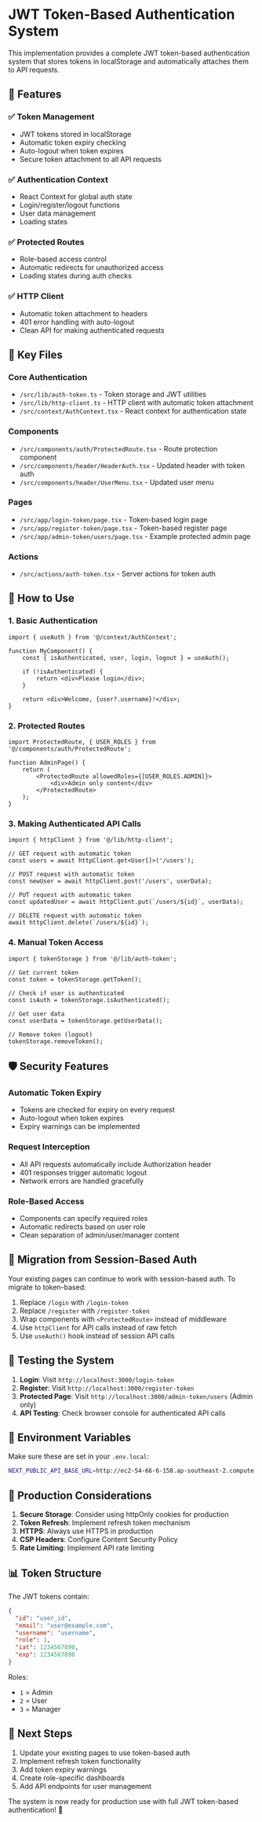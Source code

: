 # JWT Token-Based Authentication System

This implementation provides a complete JWT token-based authentication system that stores tokens in localStorage and automatically attaches them to API requests.

## 🚀 **Features**

### ✅ **Token Management**
- JWT tokens stored in localStorage
- Automatic token expiry checking
- Auto-logout when token expires
- Secure token attachment to all API requests

### ✅ **Authentication Context**
- React Context for global auth state
- Login/register/logout functions
- User data management
- Loading states

### ✅ **Protected Routes**
- Role-based access control
- Automatic redirects for unauthorized access
- Loading states during auth checks

### ✅ **HTTP Client**
- Automatic token attachment to headers
- 401 error handling with auto-logout
- Clean API for making authenticated requests

## 📁 **Key Files**

### **Core Authentication**
- `/src/lib/auth-token.ts` - Token storage and JWT utilities
- `/src/lib/http-client.ts` - HTTP client with automatic token attachment
- `/src/context/AuthContext.tsx` - React context for authentication state

### **Components**
- `/src/components/auth/ProtectedRoute.tsx` - Route protection component
- `/src/components/header/HeaderAuth.tsx` - Updated header with token auth
- `/src/components/header/UserMenu.tsx` - Updated user menu

### **Pages**
- `/src/app/login-token/page.tsx` - Token-based login page
- `/src/app/register-token/page.tsx` - Token-based register page
- `/src/app/admin-token/users/page.tsx` - Example protected admin page

### **Actions**
- `/src/actions/auth-token.tsx` - Server actions for token auth

## 🔧 **How to Use**

### **1. Basic Authentication**

```tsx
import { useAuth } from '@/context/AuthContext';

function MyComponent() {
    const { isAuthenticated, user, login, logout } = useAuth();
    
    if (!isAuthenticated) {
        return <div>Please login</div>;
    }
    
    return <div>Welcome, {user?.username}!</div>;
}
```

### **2. Protected Routes**

```tsx
import ProtectedRoute, { USER_ROLES } from '@/components/auth/ProtectedRoute';

function AdminPage() {
    return (
        <ProtectedRoute allowedRoles={[USER_ROLES.ADMIN]}>
            <div>Admin only content</div>
        </ProtectedRoute>
    );
}
```

### **3. Making Authenticated API Calls**

```tsx
import { httpClient } from '@/lib/http-client';

// GET request with automatic token
const users = await httpClient.get<User[]>('/users');

// POST request with automatic token
const newUser = await httpClient.post('/users', userData);

// PUT request with automatic token
const updatedUser = await httpClient.put(`/users/${id}`, userData);

// DELETE request with automatic token
await httpClient.delete(`/users/${id}`);
```

### **4. Manual Token Access**

```tsx
import { tokenStorage } from '@/lib/auth-token';

// Get current token
const token = tokenStorage.getToken();

// Check if user is authenticated
const isAuth = tokenStorage.isAuthenticated();

// Get user data
const userData = tokenStorage.getUserData();

// Remove token (logout)
tokenStorage.removeToken();
```

## 🛡️ **Security Features**

### **Automatic Token Expiry**
- Tokens are checked for expiry on every request
- Auto-logout when token expires
- Expiry warnings can be implemented

### **Request Interception**
- All API requests automatically include Authorization header
- 401 responses trigger automatic logout
- Network errors are handled gracefully

### **Role-Based Access**
- Components can specify required roles
- Automatic redirects based on user role
- Clean separation of admin/user/manager content

## 🔄 **Migration from Session-Based Auth**

Your existing pages can continue to work with session-based auth. To migrate to token-based:

1. Replace `/login` with `/login-token`
2. Replace `/register` with `/register-token`  
3. Wrap components with `<ProtectedRoute>` instead of middleware
4. Use `httpClient` for API calls instead of raw fetch
5. Use `useAuth()` hook instead of session API calls

## 🧪 **Testing the System**

1. **Login**: Visit `http://localhost:3000/login-token`
2. **Register**: Visit `http://localhost:3000/register-token`
3. **Protected Page**: Visit `http://localhost:3000/admin-token/users` (Admin only)
4. **API Testing**: Check browser console for authenticated API calls

## 🔧 **Environment Variables**

Make sure these are set in your `.env.local`:

```bash
NEXT_PUBLIC_API_BASE_URL=http://ec2-54-66-6-158.ap-southeast-2.compute.amazonaws.com:5152/api
```

## 🚀 **Production Considerations**

1. **Secure Storage**: Consider using httpOnly cookies for production
2. **Token Refresh**: Implement refresh token mechanism
3. **HTTPS**: Always use HTTPS in production
4. **CSP Headers**: Configure Content Security Policy
5. **Rate Limiting**: Implement API rate limiting

## 📊 **Token Structure**

The JWT tokens contain:
```json
{
  "id": "user_id",
  "email": "user@example.com", 
  "username": "username",
  "role": 1,
  "iat": 1234567890,
  "exp": 1234567890
}
```

Roles:
- `1` = Admin
- `2` = User  
- `3` = Manager

## 🎯 **Next Steps**

1. Update your existing pages to use token-based auth
2. Implement refresh token functionality
3. Add token expiry warnings
4. Create role-specific dashboards
5. Add API endpoints for user management

The system is now ready for production use with full JWT token-based authentication! 🎉
